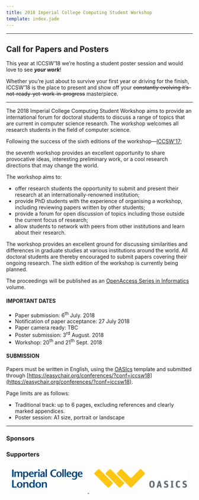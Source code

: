 ```yaml
---
title: 2018 Imperial College Computing Student Workshop
template: index.jade
---
```

<!--Register now!-->
<!--------->
<!--We are proud to announce that the Imperial College Computing Student Workshop (ICCSW) is back this year!-->

<!--This year, thanks to our wonderful sponsors **Google and Imperial College HiPEDs**, we will be hosting two days of student talks, including a poster session, 2 keynotes and a social night.-->

<!--What you need to know:-->

<!--📅 20th - 21th Sept, starting at 10AM.  -->
<!--🎤 Student talks on a variety of Computing topics.  -->
<!--✨ Student Poster session breakfast  🥐     -->
<!--🔑 2 great keynotes:  -->
<!--&nbsp;&nbsp;👉 Optimising the unoptimisable - The V8 JavaScript Engine, Leszek Swirski from Google.  -->
<!--&nbsp;&nbsp;👉 How to write a great paper, Simon Peyton Jones from Microsoft Research  -->
<!--🍴 Student Social event and dinner on evening of 26th Sept.  -->
<!--🍕 Free lunches and social dinner for registered attendees.  -->
<!--🎯 Register now here: https://iccsw17.eventbrite.com  -->
<!--❗ Why haven't you registered yet -  it's free, go register now!  -->

---
Call for Papers and Posters
-----
This year at ICCSW’18 we’re hosting a student poster session and would love to see **_your work_**!

Whether you’re just about to survive your first year or driving for the finish, ICCSW’18 is the place to present and show off your ~~constantly evolving it’s-not-ready-yet-work-in-progress~~ masterpiece.

----------
The 2018 Imperial College Computing Student Workshop aims to provide an
international forum for doctoral students to discuss a range of topics
that are current in computer science research. The workshop welcomes all
research students in the field of computer science.

Following the success of the sixth editions of the
workshop&mdash;[ICCSW'17](http://iccsw.doc.ic.ac.uk/2017);
<!--[ICCSW'15](http://iccsw.doc.ic.ac.uk/2015), [ICCSW'14](http://iccsw.doc.ic.ac.uk/2014), [ICCSW'13](http://iccsw.doc.ic.ac.uk/2013), [ICCSW'12](http://iccsw.doc.ic.ac.uk/2012) and [ICCSW'11](http://iccsw.doc.ic.ac.uk/2011)&mdash;-->
the seventh workshop provides an excellent opportunity to share provocative ideas,
interesting preliminary work, or a cool research directions that may
change the world.

The workshop aims to:

* offer research students the opportunity to submit and present their
  research at an internationally-renowned institution;
* provide PhD students with the experience of organising a workshop,
  including reviewing papers written by other students;
* provide a forum for open discussion of topics including those outside
  the current focus of research;
* allow students to network with peers from other institutions and learn
  about their research.

The workshop provides an excellent ground for discussing similarities
and differences in graduate studies at various institutions around the
world. All doctoral students are thereby encouraged to submit papers
covering their ongoing research. The sixth edition of the workshop is
currently being planned.

The proceedings will be published as an [OpenAccess Series in Informatics](http://www.dagstuhl.de/en/publications/oasics) volume.

#### IMPORTANT DATES

<!--* Abstract submission:-->
* Paper submission: 6<sup>th</sup> July. 2018
* Notification of paper acceptance: 27 July 2018
* Paper camera ready: TBC
* Poster submission: 3<sup>rd</sup> August. 2018
* Workshop: 20<sup>th</sup> and 21<sup>th</sup> Sept. 2018

#### SUBMISSION

Papers must be written in English, using the [OASIcs](http://drops.dagstuhl.de/styles/oasics/oasics-authors.tgz) template and submitted through [https://easychair.org/conferences/?conf=iccsw18](https://easychair.org/conferences/?conf=iccsw18). 

Page limits are as follows:

* Traditional track: up to 6 pages, excluding references and clearly marked appendices.
* Poster session: A1 size, portrait or landscape

<!-- # Prize Winners

* Best Paper:
* Best Presentation:
* Best Reviewer:  -->

<!-- --- -->
<!-- <div class="row" style="text-align: center;background-color:#174D80;padding:5px;">
	<h2 style="font-weight: bold;color:#FFF;margin:0px;">
		2015 ICCSW Keynote speakers:
	</h1>
</div>
<div class="row" style="text-align: center;background-color:#eee;">
	<h3 style="font-style: italic;">
		[Chris DiBona (Google)](https://sites.google.com/a/dibona.com/www/) and [Erik Mueller (MIT)](http://xenia.media.mit.edu/~mueller/)
	</h3>
</div> -->


---

### Sponsors

<!--<div class="row" style="text-align: center;">-->
<!--<a href="http://www.google.com/about/">-->
  <!--<img src="img/google.png" style="height: 50px; margin: 1em;" alt="Google">-->
<!--</a>-->
<!--<a href="http://wp.doc.ic.ac.uk/hipeds/">-->
  <!--<img src="img/hipeds.png" style="height: 50px; margin: 1em;" alt="HiPEDS">-->
<!--</a>-->
<!--</div>-->

### Supporters

<div class="row" style="text-align: center;">
<a href="http://www.imperial.ac.uk/">
  <img src="img/icl.png" style="height: 50px; margin:
1em;" alt="Imperial College London"/>
</a>
<a href="http://www.dagstuhl.de/en/publications/oasics">
  <img src="img/oasics.png"  style="height: 50px;
margin: 1em;" alt="OASIcs"/>
</a>
</div>
